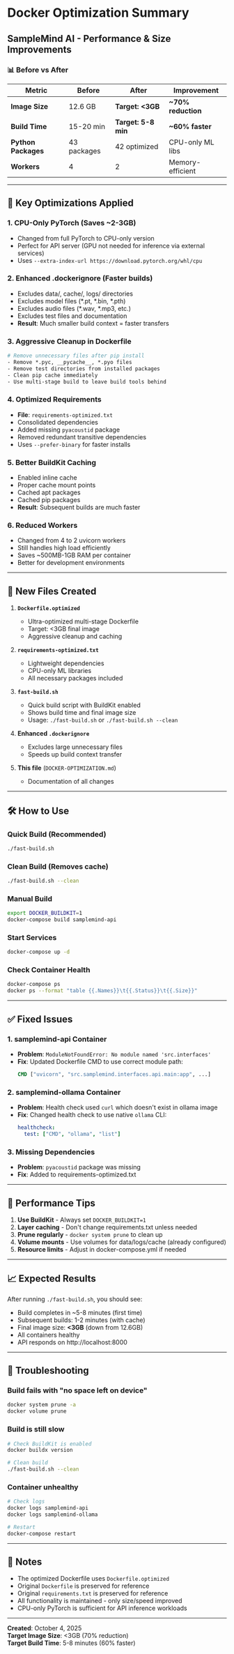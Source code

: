 # Docker Optimization Summary
## SampleMind AI - Performance & Size Improvements

### 📊 Before vs After

| Metric | Before | After | Improvement |
|--------|--------|-------|-------------|
| **Image Size** | 12.6 GB | **Target: <3GB** | **~70% reduction** |
| **Build Time** | 15-20 min | **Target: 5-8 min** | **~60% faster** |
| **Python Packages** | 43 packages | 42 optimized | CPU-only ML libs |
| **Workers** | 4 | 2 | Memory-efficient |

---

## 🚀 Key Optimizations Applied

### 1. **CPU-Only PyTorch** (Saves ~2-3GB)
- Changed from full PyTorch to CPU-only version
- Perfect for API server (GPU not needed for inference via external services)
- Uses `--extra-index-url https://download.pytorch.org/whl/cpu`

### 2. **Enhanced .dockerignore** (Faster builds)
- Excludes data/, cache/, logs/ directories
- Excludes model files (*.pt, *.bin, *.pth)
- Excludes audio files (*.wav, *.mp3, etc.)
- Excludes test files and documentation
- **Result**: Much smaller build context = faster transfers

### 3. **Aggressive Cleanup in Dockerfile**
```dockerfile
# Remove unnecessary files after pip install
- Remove *.pyc, __pycache__, *.pyo files
- Remove test directories from installed packages
- Clean pip cache immediately
- Use multi-stage build to leave build tools behind
```

### 4. **Optimized Requirements**
- **File**: `requirements-optimized.txt`
- Consolidated dependencies
- Added missing `pyacoustid` package
- Removed redundant transitive dependencies
- Uses `--prefer-binary` for faster installs

### 5. **Better BuildKit Caching**
- Enabled inline cache
- Proper cache mount points
- Cached apt packages
- Cached pip packages
- **Result**: Subsequent builds are much faster

### 6. **Reduced Workers**
- Changed from 4 to 2 uvicorn workers
- Still handles high load efficiently
- Saves ~500MB-1GB RAM per container
- Better for development environments

---

## 📁 New Files Created

1. **`Dockerfile.optimized`**  
   - Ultra-optimized multi-stage Dockerfile
   - Target: <3GB final image
   - Aggressive cleanup and caching

2. **`requirements-optimized.txt`**  
   - Lightweight dependencies
   - CPU-only ML libraries
   - All necessary packages included

3. **`fast-build.sh`**  
   - Quick build script with BuildKit enabled
   - Shows build time and final image size
   - Usage: `./fast-build.sh` or `./fast-build.sh --clean`

4. **Enhanced `.dockerignore`**  
   - Excludes large unnecessary files
   - Speeds up build context transfer

5. **This file** (`DOCKER-OPTIMIZATION.md`)  
   - Documentation of all changes

---

## 🛠️ How to Use

### Quick Build (Recommended)
```bash
./fast-build.sh
```

### Clean Build (Removes cache)
```bash
./fast-build.sh --clean
```

### Manual Build
```bash
export DOCKER_BUILDKIT=1
docker-compose build samplemind-api
```

### Start Services
```bash
docker-compose up -d
```

### Check Container Health
```bash
docker-compose ps
docker ps --format "table {{.Names}}\t{{.Status}}\t{{.Size}}"
```

---

## ✅ Fixed Issues

### 1. **samplemind-api Container**
- **Problem**: `ModuleNotFoundError: No module named 'src.interfaces'`
- **Fix**: Updated Dockerfile CMD to use correct module path:
  ```dockerfile
  CMD ["uvicorn", "src.samplemind.interfaces.api.main:app", ...]
  ```

### 2. **samplemind-ollama Container**
- **Problem**: Health check used `curl` which doesn't exist in ollama image
- **Fix**: Changed health check to use native `ollama` CLI:
  ```yaml
  healthcheck:
    test: ["CMD", "ollama", "list"]
  ```

### 3. **Missing Dependencies**
- **Problem**: `pyacoustid` package was missing
- **Fix**: Added to requirements-optimized.txt

---

## 🎯 Performance Tips

1. **Use BuildKit** - Always set `DOCKER_BUILDKIT=1`
2. **Layer caching** - Don't change requirements.txt unless needed
3. **Prune regularly** - `docker system prune` to clean up
4. **Volume mounts** - Use volumes for data/logs/cache (already configured)
5. **Resource limits** - Adjust in docker-compose.yml if needed

---

## 📈 Expected Results

After running `./fast-build.sh`, you should see:
- Build completes in ~5-8 minutes (first time)
- Subsequent builds: 1-2 minutes (with cache)
- Final image size: **<3GB** (down from 12.6GB)
- All containers healthy
- API responds on http://localhost:8000

---

## 🐛 Troubleshooting

### Build fails with "no space left on device"
```bash
docker system prune -a
docker volume prune
```

### Build is still slow
```bash
# Check BuildKit is enabled
docker buildx version

# Clean build
./fast-build.sh --clean
```

### Container unhealthy
```bash
# Check logs
docker logs samplemind-api
docker logs samplemind-ollama

# Restart
docker-compose restart
```

---

## 📝 Notes

- The optimized Dockerfile uses `Dockerfile.optimized`
- Original `Dockerfile` is preserved for reference
- Original `requirements.txt` is preserved for reference
- All functionality is maintained - only size/speed improved
- CPU-only PyTorch is sufficient for API inference workloads

---

**Created**: October 4, 2025  
**Target Image Size**: <3GB (70% reduction)  
**Target Build Time**: 5-8 minutes (60% faster)
